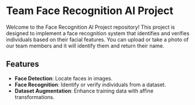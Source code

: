 # Team Face Recognition AI Project
Welcome to the Face Recognition AI Project repository! This project is designed to implement a face recognition system that identifies and verifies individuals based on their facial features. You can upload or take a photo of our team  members and it will identify them and return their name.

## Features
- **Face Detection**: Locate faces in images.
- **Face Recognition**: Identify or verify individuals from a dataset.
- **Dataset Augmentation**: Enhance training data with affine transformations.



